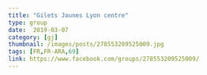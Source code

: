 ```yaml
---
title: "Gilets Jaunes Lyon centre"
type: group
date:  2019-03-07
category: [gj]
thumbnail: /images/posts/278553209525009.jpg
tags: [FR,FR-ARA,69]
link: https://www.facebook.com/groups/278553209525009/
---
```

